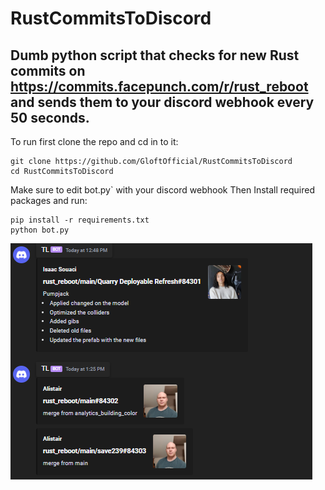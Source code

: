 # RustCommitsToDiscord


## Dumb python script that checks for new Rust commits on https://commits.facepunch.com/r/rust_reboot and sends them to your discord webhook every 50 seconds.

To run first clone the repo and cd in to it:
```
git clone https://github.com/GloftOfficial/RustCommitsToDiscord
cd RustCommitsToDiscord
```
Make sure to edit bot.py` with your discord webhook
Then Install required packages and run:
```
pip install -r requirements.txt
python bot.py
```
![Example output](discord.png)